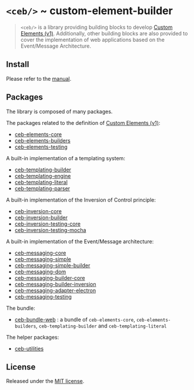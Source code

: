 # `<ceb/>` ~ custom-element-builder

> `<ceb/>` is a library providing building blocks to develop [Custom Elements (v1)]. Additionally, other building blocks are also provided to cover the implementation of web applications based on the Event/Message Architecture.

## Install

Please refer to the [manual](https://tmorin.github.io/ceb).

## Packages

The library is composed of many packages.

The packages related to the definition of [Custom Elements (v1)]:

- [ceb-elements-core](modules/_tmorin_ceb_elements_core.html)
- [ceb-elements-builders](modules/_tmorin_ceb_elements_builders.html)
- [ceb-elements-testing](modules/_tmorin_ceb_elements_testing.html)

A built-in implementation of a templating system:

- [ceb-templating-builder](modules/_tmorin_ceb_templating_builder.html)
- [ceb-templating-engine](modules/_tmorin_ceb_templating_engine.html)
- [ceb-templating-literal](modules/_tmorin_ceb_templating_literal.html)
- [ceb-templating-parser](modules/_tmorin_ceb_templating_parser.html)

A built-in implementation of the Inversion of Control principle:

- [ceb-inversion-core](modules/_tmorin_ceb_inversion_core.html)
- [ceb-inversion-builder](modules/_tmorin_ceb_inversion_builder.html)
- [ceb-inversion-testing-core](modules/_tmorin_ceb_inversion_testing_core.html)
- [ceb-inversion-testing-mocha](modules/_tmorin_ceb_inversion_testing_mocha.html)

A built-in implementation of the Event/Message architecture:

- [ceb-messaging-core](modules/_tmorin_ceb_messaging_core)
- [ceb-messaging-simple](modules/_tmorin_ceb_messaging_simple)
- [ceb-messaging-simple-builder](modules/_tmorin_ceb_messaging_simple_builder)
- [ceb-messaging-dom](modules/_tmorin_ceb_messaging_dom)
- [ceb-messaging-builder-core](modules/_tmorin_ceb_messaging_builder_core)
- [ceb-messaging-builder-inversion](modules/_tmorin_ceb_messaging_builder_inversion)
- [ceb-messaging-adapter-electron](modules/_tmorin_ceb_messaging_adapter_electron)
- [ceb-messaging-testing](modules/_tmorin_ceb_messaging_testing)

The bundle:

- [ceb-bundle-web](modules/_tmorin_ceb_bundle_web.html) : a bundle of `ceb-elements-core`, `ceb-elements-builders`, `ceb-templating-builder` and `ceb-templating-literal`

The helper packages:

- [ceb-utilities](modules/_tmorin_ceb_utilities.html)

## License

Released under the [MIT license].

[Custom Elements (v1)]: https://html.spec.whatwg.org/multipage/custom-elements.html
[MIT license]: http://opensource.org/licenses/MIT
